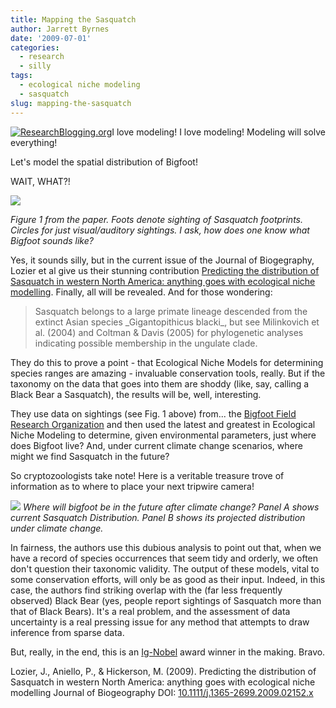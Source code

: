 ```yaml
---
title: Mapping the Sasquatch
author: Jarrett Byrnes
date: '2009-07-01'
categories:
  - research
  - silly
tags:
  - ecological niche modeling
  - sasquatch
slug: mapping-the-sasquatch
---
```


[![ResearchBlogging.org](http://www.researchblogging.org/public/citation_icons/rb2_large_gray.png)](http://www.researchblogging.org)I love modeling!  I love modeling!  Modeling will solve everything!

Let's model the spatial distribution of Bigfoot!

WAIT, WHAT?!

![](http://www.imachordata.com/wp-content/uploads/2009/07/bigfoot_dist.png)

_Figure 1 from the paper.  Foots denote sighting of Sasquatch footprints.  Circles for just visual/auditory sightings.  I ask, how does one know what Bigfoot sounds like?_

Yes, it sounds silly, but in the current issue of the Journal of Biogegraphy, Lozier et al give us their stunning contribution [Predicting the distribution of Sasquatch in western North America: anything goes with ecological niche modelling](http://dx.doi.org/10.1111/j.1365-2699.2009.02152.x).  Finally, all will be revealed.  And for those wondering:

<blockquote>Sasquatch belongs to a large primate lineage descended from the extinct Asian species _Gigantopithicus blacki_, but see Milinkovich et al. (2004) and Coltman & Davis (2005) for phylogenetic analyses indicating possible membership in the ungulate clade.</blockquote>

They do this to prove a point - that Ecological Niche Models for determining species ranges are amazing - invaluable conservation tools, really.  But if the taxonomy on the data that goes into them are shoddy (like, say, calling a Black Bear a Sasquatch), the results will be, well, interesting.

They use data on sightings (see Fig. 1 above) from... the [Bigfoot Field Research Organization](http://www.bfro.net/news/google_earth.asp)
and then used the latest and greatest in Ecological Niche Modeling to determine, given environmental parameters, just where does Bigfoot live?  And, under current climate change scenarios, where might we find Sasquatch in the future?

So cryptozoologists take note!  Here is a veritable treasure trove of information as to where to place your next tripwire camera!

![](http://www.imachordata.com/wp-content/uploads/2009/07/bigfoot_future.png)
_Where will bigfoot be in the future after climate change?  Panel A shows current Sasquatch Distribution.  Panel B shows its projected distribution under climate change._

In fairness, the authors use this dubious analysis to point out that, when we have a record of species occurrences that seem tidy and orderly, we often don't question their taxonomic validity.  The output of these models, vital to some conservation efforts, will only be as good as their input.  Indeed, in this case, the authors find striking overlap with the (far less frequently observed) Black Bear (yes, people report sightings of Sasquatch more than that of Black Bears).  It's a real problem, and the assessment of data uncertainty is a real pressing issue for any method that attempts to draw inference from sparse data.

But, really, in the end, this is an [Ig-Nobel](http://improbable.com/) award winner in the making.  Bravo.

Lozier, J., Aniello, P., & Hickerson, M. (2009). Predicting the distribution of Sasquatch in western North America: anything goes with ecological niche modelling Journal of Biogeography DOI: [10.1111/j.1365-2699.2009.02152.x](http://dx.doi.org/10.1111/j.1365-2699.2009.02152.x)
